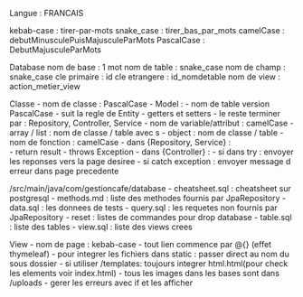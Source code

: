 Langue : FRANCAIS

kebab-case : tirer-par-mots
snake_case : tirer_bas_par_mots
camelCase : debutMinusculePuisMajusculeParMots
PascalCase : DebutMajusculeParMots

Database
    nom de base : 1 mot
    nom de table : snake_case
    nom de champ : snake_case
    cle primaire : id
    cle etrangere : id_nomdetable
    nom de view : action_metier_view

Classe
    - nom de classe : PascalCase
        - Model : 
            - nom de table version PascalCase
            - suit la regle de Entity
            - getters et setters
        - le reste terminer par : Repository, Controller, Service
    - nom de variable/attribut : camelCase 
        - array / list : nom de classe / table avec s
        - object : nom de classe / table
    - nom de fonction : camelCase
        - dans {Repository, Service} :  
            - return result 
            - throws Exception 
        - dans {Controller} :
            - si dans try : envoyer les reponses vers la page desiree
            - si catch exception : envoyer message d erreur dans page precedente
            
/src/main/java/com/gestioncafe/database
    - cheatsheet.sql : cheatsheet sur postgresql
    - methods.md : liste des methodes fournis par JpaRepository
    - data.sql : les donnees de tests
    - query.sql : les requetes non fournis par JpaRepository
    - reset : listes de commandes pour drop database
    - table.sql :  liste des tables 
    - view.sql : liste des views crees

View 
    - nom de page : kebab-case 
    - tout lien commence par @{} (effet thymeleaf)
    - pour integrer les fichiers dans static : passer direct au nom du sous dossier
    - si utiliser /templates: toujours integrer html.html(pour check les elements voir index.html)
    - tous les images dans les bases sont dans /uploads
    - gerer les erreurs avec if et les afficher
